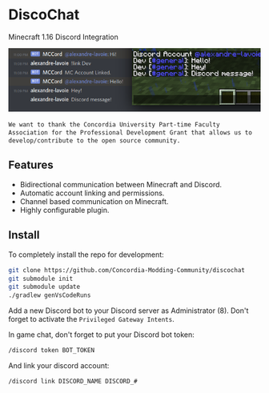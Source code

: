 # DiscoChat
Minecraft 1.16 Discord Integration

![Repository Image](./images/repo_image.png)

```
We want to thank the Concordia University Part-time Faculty Association for the Professional Development Grant that allows us to develop/contribute to the open source community. 
```

## Features

- Bidirectional communication between Minecraft and Discord.
- Automatic account linking and permissions.
- Channel based communication on Minecraft.
- Highly configurable plugin.

## Install

To completely install the repo for development:

```bash
git clone https://github.com/Concordia-Modding-Community/discochat
git submodule init
git submodule update
./gradlew genVsCodeRuns
```

Add a new Discord bot to your Discord server as Administrator (8). Don't forget to activate the `Privileged Gateway Intents`.

In game chat, don't forget to put your Discord bot token:

```bash
/discord token BOT_TOKEN
```

And link your discord account:

```bash
/discord link DISCORD_NAME DISCORD_#
```